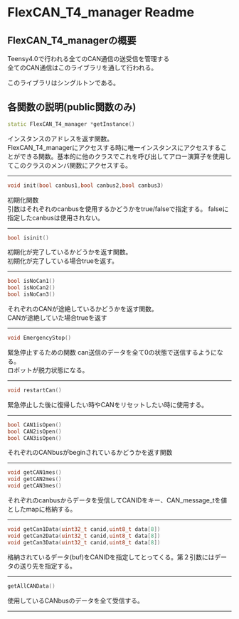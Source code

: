 # FlexCAN_T4_manager Readme

## FlexCAN_T4_managerの概要
Teensy4.0で行われる全てのCAN通信の送受信を管理する\
全てのCAN通信はこのライブラリを通して行われる。
<!-- そのためこのライブラリはシングルトンである。 -->
このライブラリはシングルトンである。

## 各関数の説明(public関数のみ)
```c++
static FlexCAN_T4_manager *getInstance()
```
インスタンスのアドレスを返す関数。\
FlexCAN_T4_managerにアクセスする時に唯一インスタンスにアクセスすることができる関数。基本的に他のクラスでこれを呼び出してアロー演算子を使用してこのクラスのメンバ関数にアクセスする。
***

```c++
void init(bool canbus1,bool canbus2,bool canbus3)
```
初期化関数 \
引数はそれぞれのcanbusを使用するかどうかをtrue/falseで指定する。
falseに指定したcanbusは使用されない。
***

```c++
bool isinit()
```
初期化が完了しているかどうかを返す関数。\
初期化が完了している場合trueを返す。
***

```c++
bool isNoCan1()
bool isNoCan2()
bool isNoCan3()
```
それぞれのCANが途絶しているかどうかを返す関数。\
CANが途絶していた場合trueを返す
***
```c++
void EmergencyStop()
```
緊急停止するための関数
can送信のデータを全て0の状態で送信するようになる。\
ロボットが脱力状態になる。
***

```c++
void restartCan()
```
緊急停止した後に復帰したい時やCANをリセットしたい時に使用する。
***

```c++
bool CAN1isOpen()
bool CAN2isOpen()
bool CAN3isOpen()
```
それぞれのCANbusがbeginされているかどうかを返す関数
***

```c++
void getCAN1mes()
void getCAN2mes()
void getCAN3mes()
```
それぞれのcanbusからデータを受信してCANIDをキー、CAN_message_tを値としたmapに格納する。
***

```c++
void getCan1Data(uint32_t canid,uint8_t data[8])
void getCan2Data(uint32_t canid,uint8_t data[8])
void getCan3Data(uint32_t canid,uint8_t data[8])
```
格納されているデータ(buf)をCANIDを指定してとってくる。第２引数にはデータの送り先を指定する。
***

```c++
getAllCANData()
```
使用しているCANbusのデータを全て受信する。
***
<!--
```c++
void setCAN1C610620Ampere(int cmotorid,uint16_t ampere)
void setCAN2C610620Ampere(int cmotorid,uint16_t ampere)
void setCAN3C610620Ampere(int cmotorid,uint16_t ampere)
```
C610とC620のESCを使ったモータの電流値を指定する関数。
第１引数にコントローラーIDを指定、第２引数に電流値を指定する。
***

```c++
void setCAN1GM6020Voltage(int cmotorid,uint16_t voltage)
void setCAN2GM6020Voltage(int cmotorid,uint16_t voltage)
void setCAN3GM6020Voltage(int cmotorid,uint16_t voltage)
```
GM6020の電圧を指定する関数。
第１引数にモータIDを指定、第２引数に電圧を指定する。
***

```c++
void setrowCAN1Message(uint32_t canid, uint8_t buf[8])
void setrowCAN2Message(uint32_t canid, uint8_t buf[8])
void setrowCAN3Message(uint32_t canid, uint8_t buf[8])
```
第１引数に識別子を指定し、第２引数で指定したデータを送信する。
***

```c++
void sendAllCANdata()
```
使用しているCANbusにデータを全て送信する。
***

## 使い方
### setupより前に書く

```c++
#include <FlexCAN_T4_manager.h>
FlexCAN_T4_manager* canmanager = FlexCAN_T4_manager::getInstance()
```
getInstance()がFlexCAN_T4_managerのインスタンスのアドレスを返すので、
返されたアドレスをポインタ変数としてcanmanagerに格納する。
***

### setupに書く
```c++
  canmanager->init(true,true,true);
  canmanager->restartCan();
```
initにtrue/falseを渡して、使用するCANbusを指定する。
***

### CANが途絶してるか確認したいとき
```c++
if(canmanager->isNoCan1()){
    println("CAN1途絶");
    return;
}
```
isNoCan()は、CAN通信が上手くいっていたらtrue、途絶していたらfalseを返すので
途絶したら、**CAN1途絶**と表示される。

***

### CANbeginされたか確認したいとき
```c++
if(canmanager->CAN1isOpen(){
    println("CAN1begin")
    return;
}
```
CANbusがbeginされていたら、**CAN1begin**と表示される。
***

### データを受信したいとき
```c++
uint32_t canid = 0;
uint8_t data[8] = {};
canmanager->getCan1Data(canid,data);
canmanager->getAllCANdata();
```
CANIDを指定すると、データを取ってきてdataに格納される。
***

### データを送信したいとき
```c++
uint32_t canid = 0;
uint8_t buf[8] = {};
canmanager->setrowCAN1Message(canid,buf);
canmanager->sendAllCANdata();
```
idを決め、データを送信する。
***

### 緊急停止させてから、再始動させたいとき
```c++
canmanager->EmergencyStop()
canmanager->restartCan();
```
***


### M3508からデータを取得する
速度コントローラーID1のとき
```c++
static int16_t angle = 0;
static int16_t diff = 0;
static int16_t lastangle = 0;
static int16_t i = 0;
static int16_t position = 0;
static int16_t speed = 0;
static int16_t torque = 0;

if(canmanager->isinit()){
  uint8_t data[8];
  uint32_t canid = 0x201;
  canmanager->getCan1Data(canid,data);
  canmanager->getAllCANdata();
  position = data[0] * 256;
  position += data[1];

  diff = position - lastangle;
  if(diff < -(8191 / 2)){
    i++;
  }else if((8191 / 2) < diff){
    i--;
  }
  lastangle = position;

  angle = i * 8191 + position;
  speed = data[2] * 256;
  speed += data[3];
  torque = data[4];
  torque += data[5];

  //Serial.println(angle);
  //Serial.println(speed);
  //Serial.println(torque);
}
```
**angle** = 角度
**speed** = 回転速度
**torque** = 電流値
***

### M3508の電流値を指定する
ID1のモータに、電流値を指定する場合
ID2のモータに、電流値を指定する場合
ID3のモータに、電流値を指定する場合
```c++
canmanager->setCAN1C610620Ampere(1,ampere)
canmanager->setCAN1C610620Ampere(2,ampere)
canmanager->setCAN1C610620Ampere(3,ampere)
canmanager->sendAllCANdata();
```
***

### GM6020のデータを取得する
motorID1のとき
```c++
static int16_t angle = 0;
static int16_t diff = 0;
static int16_t lastangle = 0;
static int16_t i = 0;
static int16_t position = 0;
static int16_t speed = 0;
static int16_t torque = 0;

if(canmanager->isinit()){
  uint8_t data[8];
  uint32_t canid = 0x205;
  canmanager->getCan1Data(canid,data);
  canmanager->getAllCANdata();
  position = data[0] * 256;
  position += data[1];

  diff = position - lastangle;
  if(diff < -(8191 / 2)){
    i++;
  }else if((8191 / 2) < diff){
    i--;
  }
  lastangle = position;

  angle = i * 8191 + position;
  speed = data[2] * 256;
  speed += data[3];
  torque = data[4];
  torque += data[5];

  //Serial.println(angle);
  //Serial.println(speed);
  //Serial.println(torque);
```
**angle** = 角度
**speed** = 回転速度
**torque** = 電流値
***

### GM6020のデータを取得する
ID1のモータに、電流値を指定する場合
ID2のモータに、電流値を指定する場合
ID3のモータに、電流値を指定する場合
```c++
canmanager->setCAN1GM6020Voltage(1, ampere);
canmanager->setCAN2GM6020Voltage(2, ampere);
canmanager->setCAN3GM6020Voltage(3, ampere);
canmanager->sendAllCANdata();
```
***

## 注意事項
- GM6020 とC610,C620のESCは同一CANbus上に混在させないようにしてください！CANIDの競合によりうまく動かない可能性が高いです。
- 主にCAN1,CAN2はモータようCAN3をマイコンか通信に使いようにしてください。一応プログラム的にはどのcanbusでも通信はできるようになってはいます。もしCAN1,CAN2のbusが空きまくっている場合にはそちらで通信するようにしても構いません。ただしCANIDの競合には注意してください。
-

-->